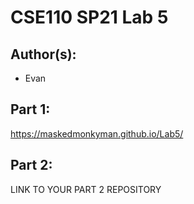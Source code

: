 # CSE110 SP21 Lab 5

## Author(s):
- Evan

## Part 1:

https://maskedmonkyman.github.io/Lab5/

## Part 2:

LINK TO YOUR PART 2 REPOSITORY